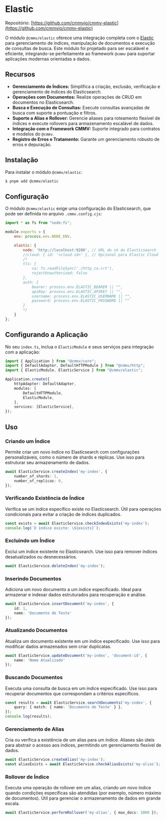 # Elastic

Repositório: [https://github.com/cmmvio/cmmv-elastic](https://github.com/cmmvio/cmmv-elastic)

O módulo ``@cmmv/elastic`` oferece uma integração completa com o [Elastic](https://www.elastic.co/pt/) para gerenciamento de índices, manipulação de documentos e execução de consultas de busca. Este módulo foi projetado para ser escalável e eficiente, integrando-se perfeitamente ao framework ``@cmmv`` para suportar aplicações modernas orientadas a dados.

## Recursos

* **Gerenciamento de Índices:** Simplifica a criação, exclusão, verificação e gerenciamento de índices do Elasticsearch.
* **Operações com Documentos:** Realize operações de CRUD em documentos no Elasticsearch.
* **Busca e Execução de Consultas:** Execute consultas avançadas de busca com suporte a pontuação e filtros.
* **Suporte a Alias e Rollover:** Gerencie aliases para roteamento flexível de índices e execute rollovers para armazenamento escalável de dados.
* **Integração com o Framework CMMV:** Suporte integrado para contratos e modelos do ``@cmmv``.
* **Registro de Erros e Tratamento:** Garante um gerenciamento robusto de erros e depuração.

## Instalação

Para instalar o módulo ``@cmmv/elastic``:

```bash
$ pnpm add @cmmv/elastic
```

## Configuração

O módulo ``@cmmv/elastic`` exige uma configuração do Elasticsearch, que pode ser definida no arquivo ``.cmmv.config.cjs``:

```javascript
import * as fs from "node:fs";

module.exports = {
    env: process.env.NODE_ENV,

    elastic: {
        node: 'http://localhost:9200', // URL do nó do Elasticsearch
        //cloud: { id: '<cloud-id>' }, // Opcional para Elastic Cloud
        /*
        tls: {
            ca: fs.readFileSync('./http_ca.crt'),
            rejectUnauthorized: false
        },
        auth: {
            bearer: process.env.ELASTIC_BEARER || "",
            apiKey: process.env.ELASTIC_APIKEY || "",
            username: process.env.ELASTIC_USERNAME || "",
            password: process.env.ELASTIC_PASSWORD || ""
        }
        */
    }
};
```

## Configurando a Aplicação

No seu ``index.ts``, inclua o ``ElasticModule`` e seus serviços para integração com a aplicação:

```typescript
import { Application } from "@cmmv/core";
import { DefaultAdapter, DefaultHTTPModule } from "@cmmv/http";
import { ElasticModule, ElasticService } from "@cmmv/elastic";

Application.create({
    httpAdapter: DefaultAdapter,
    modules: [
        DefaultHTTPModule,
        ElasticModule,
    ],
    services: [ElasticService],
});
```

## Uso

### Criando um Índice

Permite criar um novo índice no Elasticsearch com configurações personalizáveis, como o número de shards e réplicas. Use isso para estruturar seu armazenamento de dados.

```typescript
await ElasticService.createIndex('my-index', {
    number_of_shards: 1,
    number_of_replicas: 0,
});
```

### Verificando Existência de Índice

Verifica se um índice específico existe no Elasticsearch. Útil para operações condicionais para evitar a criação de índices duplicados.

```typescript
const exists = await ElasticService.checkIndexExists('my-index');
console.log(`O índice existe: \${exists}`);
```

### Excluindo um Índice

Exclui um índice existente no Elasticsearch. Use isso para remover índices desatualizados ou desnecessários.

```typescript
await ElasticService.deleteIndex('my-index');
```

### Inserindo Documentos

Adiciona um novo documento a um índice especificado. Ideal para armazenar e indexar dados estruturados para recuperação e análise.

```typescript
await ElasticService.insertDocument('my-index', {
    id: 1,
    name: 'Documento de Teste'
});
```

### Atualizando Documentos

Atualiza um documento existente em um índice especificado. Use isso para modificar dados armazenados sem criar duplicatas.

```typescript
await ElasticService.updateDocument('my-index', 'document-id', {
    name: 'Nome Atualizado'
});
```

### Buscando Documentos

Executa uma consulta de busca em um índice especificado. Use isso para recuperar documentos que correspondam a critérios específicos.

```typescript
const results = await ElasticService.searchDocuments('my-index', {
    query: { match: { name: 'Documento de Teste' } },
});
console.log(results);
```

### Gerenciamento de Alias

Cria ou verifica a existência de um alias para um índice. Aliases são úteis para abstrair o acesso aos índices, permitindo um gerenciamento flexível de dados.

```typescript
await ElasticService.createAlias('my-index');
const aliasExists = await ElasticService.checkAliasExists('my-alias');
```

### Rollover de Índice

Executa uma operação de rollover em um alias, criando um novo índice quando condições específicas são atendidas (por exemplo, número máximo de documentos). Útil para gerenciar o armazenamento de dados em grande escala.

```typescript
await ElasticService.performRollover('my-alias', { max_docs: 1000 });
```

